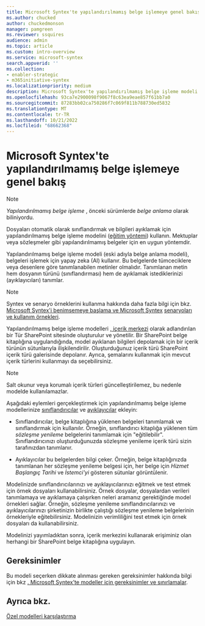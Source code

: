 ```yaml
---
title: Microsoft Syntex'te yapılandırılmamış belge işlemeye genel bakış
ms.author: chucked
author: chuckedmonson
manager: pamgreen
ms.reviewer: ssquires
audience: admin
ms.topic: article
ms.custom: intro-overview
ms.service: microsoft-syntex
search.appverid: ''
ms.collection:
- enabler-strategic
- m365initiative-syntex
ms.localizationpriority: medium
description: Microsoft Syntex'te yapılandırılmamış belge işleme modeli hakkında bilgi edinin.
ms.openlocfilehash: 93ca7e2900098f9067f8c63ea9eae857f61bb7a0
ms.sourcegitcommit: 87283bb02ca750286f7c069f811b788730ed5832
ms.translationtype: MT
ms.contentlocale: tr-TR
ms.lasthandoff: 10/21/2022
ms.locfileid: "68662368"
---
```

# <a name="overview-of-unstructured-document-processing-in-microsoft-syntex"></a>Microsoft Syntex'te yapılandırılmamış belge işlemeye genel bakış

> [!NOTE]
> *Yapılandırılmamış belge işleme* , önceki sürümlerde *belge anlama* olarak biliniyordu.

<!---
</br>

> [!VIDEO https://www.microsoft.com/videoplayer/embed/RE4CSu7]

</br>
--->

Dosyaları otomatik olarak sınıflandırmak ve bilgileri ayıklamak için yapılandırılmamış belge işleme modelini ([eğitim yöntemi](create-syntex-model.md#train-a-custom-model)) kullanın. Mektuplar veya sözleşmeler gibi yapılandırılmamış belgeler için en uygun yöntemdir. 

Yapılandırılmamış belge işleme modeli (eski adıyla belge anlama modeli), belgeleri işlemek için yapay zeka (AI) kullanır. Bu belgelerde tümceciklere veya desenlere göre tanımlanabilen metinler olmalıdır. Tanımlanan metin hem dosyanın türünü (sınıflandırması) hem de ayıklamak istediklerinizi (ayıklayıcıları) tanımlar.

> [!NOTE]
> Syntex ve senaryo örneklerini kullanma hakkında daha fazla bilgi için bkz. [Microsoft Syntex'i benimsemeye başlama ve Microsoft Syntex](./adoption-getstarted.md) [senaryoları ve kullanım örnekleri](./adoption-scenarios.md).

Yapılandırılmamış belge işleme modelleri [, içerik merkezi](create-a-content-center.md) olarak adlandırılan bir Tür SharePoint sitesinde oluşturulur ve yönetilir. Bir SharePoint belge kitaplığına uygulandığında, model ayıklanan bilgileri depolamak için bir içerik türünün sütunlarıyla ilişkilendirilir. Oluşturduğunuz içerik türü SharePoint içerik türü galerisinde depolanır. Ayrıca, şemalarını kullanmak için mevcut içerik türlerini kullanmayı da seçebilirsiniz.

> [!NOTE]
> Salt okunur veya korumalı içerik türleri güncelleştirilemez, bu nedenle modelde kullanılamazlar.

Aşağıdaki eylemleri gerçekleştirmek için yapılandırılmamış belge işleme modellerinize [sınıflandırıcılar](create-a-classifier.md) ve [ayıklayıcılar](create-an-extractor.md) ekleyin:

- Sınıflandırıcılar, belge kitaplığına yüklenen belgeleri tanımlamak ve sınıflandırmak için kullanılır. Örneğin, sınıflandırıcı kitaplığa yüklenen tüm *sözleşme yenileme* belgelerini tanımlamak için "eğitilebilir". Sınıflandırıcınızı oluşturduğunuzda sözleşme yenileme içerik türü sizin tarafınızdan tanımlanır.

- Ayıklayıcılar bu belgelerden bilgi çeker. Örneğin, belge kitaplığınızda tanımlanan her sözleşme yenileme belgesi için, her belge için *Hizmet Başlangıç Tarihi* ve *İstemci'yi* gösteren sütunlar görüntülenir. 

Modelinizde sınıflandırıcılarınızı ve ayıklayıcılarınızı eğitmek ve test etmek için örnek dosyaları kullanabilirsiniz. Örnek dosyalar, dosyalardan verileri tanımlamaya ve ayıklamaya çalışırken neleri aramanız gerektiğinde model örnekleri sağlar. Örneğin, sözleşme yenileme sınıflandırıcılarınızı ve ayıklayıcılarınızı şirketinizin birlikte çalıştığı sözleşme yenileme belgelerinin örnekleriyle eğitebilirsiniz. Modelinizin verimliliğini test etmek için örnek dosyaları da kullanabilirsiniz.

Modelinizi yayımladıktan sonra, içerik merkezini kullanarak erişiminiz olan herhangi bir SharePoint belge kitaplığına uygulayın.  

## <a name="requirements"></a>Gereksinimler

Bu modeli seçerken dikkate alınması gereken gereksinimler hakkında bilgi için bkz [. Microsoft Syntex'te modeller için gereksinimler ve sınırlamalar](requirements-and-limitations.md#unstructured-document-processing).

## <a name="see-also"></a>Ayrıca bkz.

[Özel modelleri karşılaştırma](difference-between-document-understanding-and-form-processing-model.md)

